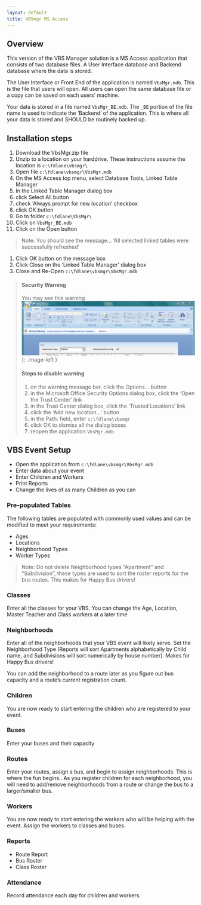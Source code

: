 ```yaml
---
layout: default
title: VBSmgr MS Access
---
```

## Overview

This version of the VBS Manager solution is a MS Access application that consists of two database files. A User Interface database and Backend database where the data is stored.

The User Interface or Front End of the application is named `VbsMgr.mdb`. This is the file that users will open. All users can open the same database file or a copy can be saved on each users’ machine.

Your data is stored in a file named `VbsMgr_BE.mdb`. The `_BE` portion of the file name is used to indicate the ‘Backend’ of the application. This is where all your data is stored and SHOULD be routinely backed up.

## Installation steps
1. Download the VbsMgr.zip file
1. Unzip to a location on your harddrive. These instructions assume the location is  `c:\fdlane\vbsmgr\`
1. Open file `c:\fdlane\vbsmgr\VbsMgr.mdb`
1. On the MS Access top menu,  select Database Tools, Linked Table Manager
1. In the Linked Table Manager dialog box
1. click Select All button
1. check ‘Always prompt for new location’  checkbox
1. click OK button
1. Go to folder `c:\fdlane\VbsMgr\`
1. Click on `VbsMgr_BE.mdb`
1. Click on the Open button
>Note: You should see the message…
>‘All selected linked tables were successfully refreshed’
1. Click OK button on the message box
1. Click Close on the ‘Linked Table Manager’ dialog box
1. Close and Re-Open `c:\fdlane\vbsmgr\VbsMgr.mdb`

> #### Security Warning
> You may see this warning
> ![](/images/security-warning-ms-access.png){: .image-left }
> 
> #### Steps to disable warning
> 1. on the warning message bar, click the Options… button
> 1. in the Microsoft Office Security Options dialog box, click the ‘Open the Trust Center’ link
> 1. in the Trust Center dialog box, click the ‘Trusted Locations’ link
> 1. click the ‘Add new location…’ button
> 1. in the Path: field, enter `c:\fdlane\vbsmgr`
> 1. click OK to dismiss all the dialog boxes
> 1. reopen the application `VbsMgr.mdb`

## VBS Event Setup
- Open the application from `c:\fdlane\vbsmgr\VbsMgr.mdb`
- Enter data about your event
- Enter Children and Workers
- Print Reports
- Change the lives of as many Children as you can

### Pre-populated Tables

The following tables are populated with commonly used values and can be modified to meet your requirements:

- Ages
- Locations
- Neighborhood Types
- Worker Types
> Note: Do not delete Neighborhood types “Apartment” and “Subdivision”, these types are used to sort the roster reports for the bus routes. This makes for Happy Bus drivers!

### Classes

Enter all the classes for your VBS.  You can change the Age, Location, Master Teacher and Class workers at a later time

### Neighborhoods

Enter all of the neighborhoods that your VBS event will likely serve. Set the Neighborhood Type (Reports will sort Apartments alphabetically by Child name, and Subdivisions will sort numerically by house number). Makes for Happy Bus drivers!

You can add the neighborhood to a route later as you figure out bus capacity and a route’s current registration count.

### Children

You are now ready to start entering the children who are registered to your event.

### Buses

Enter your buses and their capacity

### Routes

Enter your routes,  assign a bus, and begin to assign neighborhoods.  This is where the fun begins…As you register children for each neighborhood, you will need to add/remove neighborhoods from a route or change the bus to a larger/smaller bus.

### Workers

You are now ready to start entering the workers who will be helping with the event.  Assign the workers to classes and buses.

### Reports

- Route Report
- Bus Roster
- Class Roster

### Attendance

Record attendance each day for children and workers.